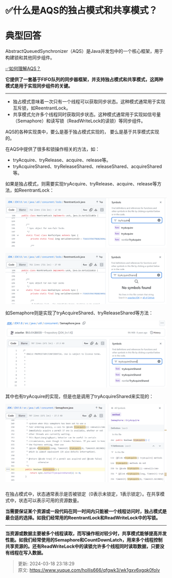 # ✅什么是AQS的独占模式和共享模式？

# 典型回答


AbstractQueuedSynchronizer（AQS）是Java并发包中的一个核心框架，用于构建锁和其他同步组件。



[✅如何理解AQS？](https://www.yuque.com/hollis666/qfgwk3/qka9yt)



**它提供了一套基于FIFO队列的同步器框架，并支持独占模式和共享模式，这两种模式是用于实现同步组件的关键。**

****

+ 独占模式意味着一次只有一个线程可以获取同步状态。这种模式通常用于实现互斥锁，如ReentrantLock。
+ 共享模式允许多个线程同时获取同步状态。这种模式通常用于实现如信号量（Semaphore）和读写锁（ReadWriteLock的读锁）等同步组件。



AQS的各种实现类中，要么是基于独占模式实现的， 要么是基于共享模式实现的。



在AQS中提供了很多和锁操作相关的方法，如：



+ tryAcquire、tryRelease、acquire、release等。
+ tryAcquireShared、tryReleaseShared、releaseShared、acquireShared等。



如果是独占模式，则需要实现tryAcquire、tryRelease、acquire、release等方法，如ReentrantLock：



![1706941054967-75daa8c3-92d1-4c20-8438-34bf758b83be.png](./img/nwQ8eKOlOhMqGIyL/1706941054967-75daa8c3-92d1-4c20-8438-34bf758b83be-682893.png)



![1706941064938-8a217efd-4422-4607-a081-a674e79589c7.png](./img/nwQ8eKOlOhMqGIyL/1706941064938-8a217efd-4422-4607-a081-a674e79589c7-120844.png)



如Semaphore则是实现了tryAcquireShared、tryReleaseShared等方法：



![1706941098539-acd4a92e-ae2f-4649-a086-ac0d6fd4eae2.png](./img/nwQ8eKOlOhMqGIyL/1706941098539-acd4a92e-ae2f-4649-a086-ac0d6fd4eae2-932145.png)



其中也有tryAcquire的实现，但是也是调用了tryAcquireShared来实现的：



![1706941185066-7229f58a-95ef-421e-9b31-3e3da71e809e.png](./img/nwQ8eKOlOhMqGIyL/1706941185066-7229f58a-95ef-421e-9b31-3e3da71e809e-956819.png)



### 
在独占模式中，状态通常表示是否被锁定（0表示未锁定，1表示锁定）。在共享模式中，状态可以表示可用的资源数量。



**当需要保证某个资源或一段代码在同一时间内只能被一个线程访问时，独占模式是最合适的选择。如我们经常用的ReentrantLock和ReadWriteLock中的写锁。**

****

**当资源或数据主要被多个线程读取，而写操作相对较少时，共享模式能够提高并发性能。如我们经常使用的Semaphore和CountDownLatch，用来多个线程控制共享资源的。还有ReadWriteLock中的读锁允许多个线程同时读取数据，只要没有线程在写入数据。**



> 更新: 2024-03-18 23:18:29  
> 原文: <https://www.yuque.com/hollis666/qfgwk3/wk1gxv6xgqk0folv>